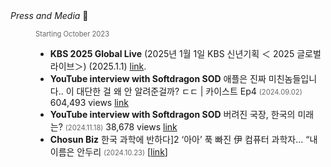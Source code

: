 <dt><i>Press and Media</i> 📣</dt>
<dd>

<!-- - **Embracing Physical Interactions and Hardware in Interactive Systems** Invited talk at the _Kim Dae-jung Peace Forum 2023 (김대중평화회의 2023)_, Shinan-gun C-One resort Jaeundo, Mokpo _(October 4-6 2023)_ [[video](https://www.youtube.com/live/sIsDrWJLlcw?si=yBdE_M-Rw1-eNuTR&t=20789)]. -->

_Starting October 2023_

- **KBS 2025 Global Live** (2025년 1월 1일 KBS 신년기획 ＜ 2025 글로벌 라이브＞) (2025.1.1) [link](https://www.youtube.com/live/g-JmHUjL1zo?si=cI8GXGzCErywAV5g&t=2393).
- **YouTube interview with Softdragon SOD** 애플은 진짜 미친놈들입니다.. 이 대단한 걸 왜 안 알려준걸까? ㄷㄷ | 카이스트 Ep4 _(2024.09.02)_ 604,493 views [link](https://www.youtube.com/watch?v=NpwLo7qbGbE)
- **YouTube interview with Softdragon SOD** 버려진 국장, 한국의 미래는? _(2024.11.18)_ 38,678 views [link](https://www.youtube.com/watch?v=nb9V0U-GO3E)
- **Chosun Biz** 한국 과학에 반하다]2 ‘아아’ 푹 빠진 伊 컴퓨터 과학자... “내 이름은 안두리 _(2024.10.23)_ [[link](https://biz.chosun.com/science-chosun/science/2023/10/23/KCIZXQ2QYJANTJEV5S6E456TDU)]

</dd>

<style>
  em{
    font-style:normal;
    font-size: 0.8em;
    color: #666;
  }

</style>
